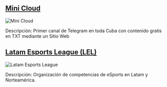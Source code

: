 ## [Mini Cloud](http://minicloud.nat.cu/)

![Mini Cloud](https://user-images.githubusercontent.com/70978816/218186882-4b40eb31-6d9d-4b92-88ef-e68f7773c869.png)

Descripción: Primer canal de Telegram en toda Cuba con contenido gratis en TXT mediante un Sitio Web

## [Latam Esports League (LEL)](https://twitter.com/LEL_Latam)

![Latam Esports League](https://user-images.githubusercontent.com/70978816/218188680-26cdcfbe-b5b9-4c7f-8b54-2b26f7882b76.png)

Descripción: Organización de competencias de eSports en Latam y Norteamérica.


